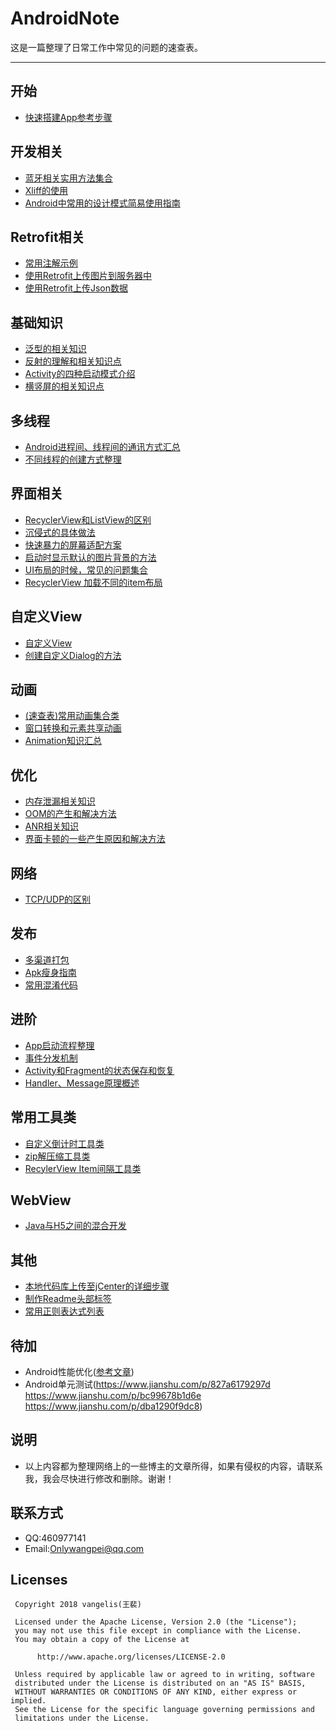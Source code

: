 # AndroidNote
这是一篇整理了日常工作中常见的问题的速查表。
****
## 开始
* [快速搭建App参考步骤](https://github.com/MaosanDao/AndroidNote/blob/master/NewP.md) 
## 开发相关
* [蓝牙相关实用方法集合](https://github.com/MaosanDao/AndroidQuickCheckList/blob/master/bluetooth/README.md) 
* [Xliff的使用](https://github.com/MaosanDao/AndroidQuickCheckList/tree/master/xliff)
* [Android中常用的设计模式简易使用指南](https://github.com/MaosanDao/AndroidNote/blob/master/DesignMode.md)
## Retrofit相关
* [常用注解示例](https://github.com/MaosanDao/AndroidQuickCheckList/tree/master/retrofit)
* [使用Retrofit上传图片到服务器中](https://github.com/MaosanDao/AndroidQuickCheckList/blob/master/retrofit/uploadImage.md)
* [使用Retrofit上传Json数据](https://github.com/MaosanDao/AndroidQuickCheckList/blob/master/retrofit/uploadJson.md)
## 基础知识
* [泛型的相关知识](https://github.com/MaosanDao/AndroidQuickCheckList/blob/master/basis/Generic.md)
* [反射的理解和相关知识点](https://github.com/MaosanDao/AndroidQuickCheckList/blob/master/basis/Reflection.md)
* [Activity的四种启动模式介绍](https://github.com/MaosanDao/AndroidNote/blob/master/basis/launchMode.md)
* [横竖屏的相关知识点](https://github.com/MaosanDao/AndroidNote/blob/master/basis/DirectionScreen.md)
## 多线程
* [Android进程间、线程间的通讯方式汇总](https://github.com/MaosanDao/AndroidNote/blob/master/thread/thread_process.md)
* [不同线程的创建方式整理](https://github.com/MaosanDao/AndroidQuickCheckList/blob/master/thread/Thread.md)
## 界面相关
* [RecyclerView和ListView的区别](https://github.com/MaosanDao/AndroidNote/blob/master/view/recyclerview_listview.md)
* [沉侵式的具体做法](https://github.com/MaosanDao/AndroidNote/blob/master/view/ChenQinShi.md)
* [快速暴力的屏幕适配方案](https://github.com/MaosanDao/AndroidNote/blob/master/view/ScreenAdaptation.md) 
* [启动时显示默认的图片背景的方法](https://github.com/MaosanDao/AndroidNote/blob/master/view/StartLogoStyle.md)
* [UI布局的时候，常见的问题集合](https://github.com/MaosanDao/AndroidNote/blob/master/view/UiCommonProblem.md)
* [RecyclerView 加载不同的item布局](https://github.com/MaosanDao/AndroidNote/blob/master/view/RecylerViewType.md)
## 自定义View
* [自定义View](https://github.com/MaosanDao/AndroidNote/blob/master/view/ViewDiy.md)
* [创建自定义Dialog的方法](https://github.com/MaosanDao/AndroidNote/blob/master/view/CustomDialog.md)
## 动画
* [(速查表)常用动画集合类](https://github.com/MaosanDao/AndroidNote/blob/master/animation/CommonAnimationMethod.md)
* [窗口转换和元素共享动画](https://github.com/MaosanDao/AndroidNote/blob/master/animation/OtherAnimation.md)
* [Animation知识汇总](https://github.com/MaosanDao/AndroidQuickCheckList/blob/master/animation/Animation.md)
## 优化
* [内存泄漏相关知识](https://github.com/MaosanDao/AndroidQuickCheckList/blob/master/optimization/Leak.md)
* [OOM的产生和解决方法](https://github.com/MaosanDao/AndroidNote/blob/master/optimization/oom.md)
* [ANR相关知识](https://github.com/MaosanDao/AndroidNote/blob/master/optimization/ANR.md)
* [界面卡顿的一些产生原因和解决方法](https://github.com/MaosanDao/AndroidNote/blob/master/optimization/caton.md)  
## 网络
* [TCP/UDP的区别](https://github.com/MaosanDao/AndroidNote/blob/master/net/tcp_udp.md)
## 发布
* [多渠道打包](https://github.com/MaosanDao/AndroidQuickCheckList/blob/master/publish/MultiPackaging.md)
* [Apk瘦身指南](https://github.com/MaosanDao/AndroidNote/blob/master/publish/mini_apk.md)
* [常用混淆代码](https://github.com/MaosanDao/AndroidNote/blob/master/publish/CommonConfusion.md)
## 进阶
* [App启动流程整理](https://github.com/MaosanDao/AndroidQuickCheckList/blob/master/advanced/StartProcess.md)
* [事件分发机制](https://github.com/MaosanDao/AndroidQuickCheckList/blob/master/advanced/TouchEvent.md)
* [Activity和Fragment的状态保存和恢复](https://github.com/MaosanDao/AndroidNote/blob/master/advanced/SaveRestore.md)
* [Handler、Message原理概述](https://github.com/MaosanDao/AndroidNote/blob/master/advanced/handler_principle.md) 
## 常用工具类
* [自定义倒计时工具类](https://github.com/MaosanDao/AndroidNote/blob/master/utils/CountDown.md)
* [zip解压缩工具类](https://github.com/MaosanDao/AndroidNote/blob/master/utils/ZipUtil.md)
* [RecylerView Item间隔工具类](https://github.com/MaosanDao/AndroidNote/blob/master/utils/RecyclerVIewItem.md) 
## WebView
* [Java与H5之间的混合开发](https://github.com/MaosanDao/AndroidNote/blob/master/webview/android_h5.md)
## 其他
* [本地代码库上传至jCenter的详细步骤](https://github.com/MaosanDao/AndroidQuickCheckList/blob/master/uploadJcenter/uploadJcenter.md) 
* [制作Readme头部标签](https://github.com/MaosanDao/AndroidQuickCheckList/blob/master/makeTag/README.md)
* [常用正则表达式列表](https://github.com/MaosanDao/AndroidQuickCheckList/blob/master/other/regexp.md)
## 待加
* Android性能优化([参考文章](https://www.jianshu.com/p/9755da0f4e8f))
* Android单元测试(https://www.jianshu.com/p/827a6179297d https://www.jianshu.com/p/bc99678b1d6e https://www.jianshu.com/p/dba1290f9dc8)
## 说明
* 以上内容都为整理网络上的一些博主的文章所得，如果有侵权的内容，请联系我，我会尽快进行修改和删除。谢谢！
## 联系方式
* QQ:460977141
* Email:Onlywangpei@qq.com
## Licenses
```text
 Copyright 2018 vangelis(王裴)

 Licensed under the Apache License, Version 2.0 (the "License");
 you may not use this file except in compliance with the License.
 You may obtain a copy of the License at

      http://www.apache.org/licenses/LICENSE-2.0

 Unless required by applicable law or agreed to in writing, software
 distributed under the License is distributed on an "AS IS" BASIS,
 WITHOUT WARRANTIES OR CONDITIONS OF ANY KIND, either express or implied.
 See the License for the specific language governing permissions and
 limitations under the License.
```

